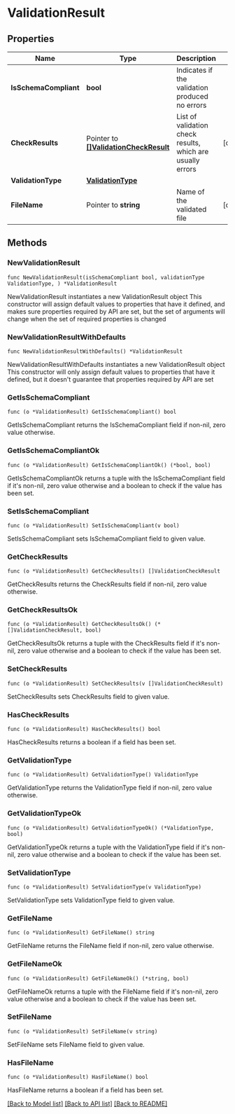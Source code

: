 # ValidationResult

## Properties

Name | Type | Description | Notes
------------ | ------------- | ------------- | -------------
**IsSchemaCompliant** | **bool** | Indicates if the validation produced no errors | 
**CheckResults** | Pointer to [**[]ValidationCheckResult**](ValidationCheckResult.md) | List of validation check results, which are usually errors | [optional] 
**ValidationType** | [**ValidationType**](ValidationType.md) |  | 
**FileName** | Pointer to **string** | Name of the validated file | [optional] 

## Methods

### NewValidationResult

`func NewValidationResult(isSchemaCompliant bool, validationType ValidationType, ) *ValidationResult`

NewValidationResult instantiates a new ValidationResult object
This constructor will assign default values to properties that have it defined,
and makes sure properties required by API are set, but the set of arguments
will change when the set of required properties is changed

### NewValidationResultWithDefaults

`func NewValidationResultWithDefaults() *ValidationResult`

NewValidationResultWithDefaults instantiates a new ValidationResult object
This constructor will only assign default values to properties that have it defined,
but it doesn't guarantee that properties required by API are set

### GetIsSchemaCompliant

`func (o *ValidationResult) GetIsSchemaCompliant() bool`

GetIsSchemaCompliant returns the IsSchemaCompliant field if non-nil, zero value otherwise.

### GetIsSchemaCompliantOk

`func (o *ValidationResult) GetIsSchemaCompliantOk() (*bool, bool)`

GetIsSchemaCompliantOk returns a tuple with the IsSchemaCompliant field if it's non-nil, zero value otherwise
and a boolean to check if the value has been set.

### SetIsSchemaCompliant

`func (o *ValidationResult) SetIsSchemaCompliant(v bool)`

SetIsSchemaCompliant sets IsSchemaCompliant field to given value.


### GetCheckResults

`func (o *ValidationResult) GetCheckResults() []ValidationCheckResult`

GetCheckResults returns the CheckResults field if non-nil, zero value otherwise.

### GetCheckResultsOk

`func (o *ValidationResult) GetCheckResultsOk() (*[]ValidationCheckResult, bool)`

GetCheckResultsOk returns a tuple with the CheckResults field if it's non-nil, zero value otherwise
and a boolean to check if the value has been set.

### SetCheckResults

`func (o *ValidationResult) SetCheckResults(v []ValidationCheckResult)`

SetCheckResults sets CheckResults field to given value.

### HasCheckResults

`func (o *ValidationResult) HasCheckResults() bool`

HasCheckResults returns a boolean if a field has been set.

### GetValidationType

`func (o *ValidationResult) GetValidationType() ValidationType`

GetValidationType returns the ValidationType field if non-nil, zero value otherwise.

### GetValidationTypeOk

`func (o *ValidationResult) GetValidationTypeOk() (*ValidationType, bool)`

GetValidationTypeOk returns a tuple with the ValidationType field if it's non-nil, zero value otherwise
and a boolean to check if the value has been set.

### SetValidationType

`func (o *ValidationResult) SetValidationType(v ValidationType)`

SetValidationType sets ValidationType field to given value.


### GetFileName

`func (o *ValidationResult) GetFileName() string`

GetFileName returns the FileName field if non-nil, zero value otherwise.

### GetFileNameOk

`func (o *ValidationResult) GetFileNameOk() (*string, bool)`

GetFileNameOk returns a tuple with the FileName field if it's non-nil, zero value otherwise
and a boolean to check if the value has been set.

### SetFileName

`func (o *ValidationResult) SetFileName(v string)`

SetFileName sets FileName field to given value.

### HasFileName

`func (o *ValidationResult) HasFileName() bool`

HasFileName returns a boolean if a field has been set.


[[Back to Model list]](../README.md#documentation-for-models) [[Back to API list]](../README.md#documentation-for-api-endpoints) [[Back to README]](../README.md)


